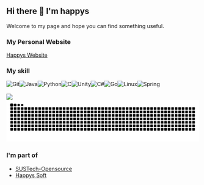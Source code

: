 ## Hi there 👋 I'm happys

<!--
**happys2333/happys2333** is a ✨ _special_ ✨ repository because its `README.md` (this file) appears on your GitHub profile.

Here are some ideas to get you started:

- 🔭 I’m currently working on ...
- 🌱 I’m currently learning ...
- 👯 I’m looking to collaborate on ...
- 🤔 I’m looking for help with ...
- 💬 Ask me about ...
- 📫 How to reach me: ...
- 😄 Pronouns: ...
- ⚡ Fun fact: ...
-->

Welcome to my page and hope you can find something useful.

### My Personal Website
[Happys Website](https://happys2333.github.io/)

### My skill

![Git](https://img.shields.io/badge/-Git-F05032?style=flat-square&logo=git&logoColor=white)![Java](https://img.shields.io/badge/-Java-F05032?style=flat-square&color=blue&logo=Java)![Python](https://img.shields.io/badge/-Python-F05032?color=success&style=flat-square&logo=Python&logoColor=white)![C](https://img.shields.io/badge/-C/CPP-F05032?color=yellow&style=flat-square&logo=C&logoColor=white)![Unity](https://img.shields.io/badge/-Unity-F05032?color=black&style=flat-square&logo=Unity&logoColor=white)![C#](https://img.shields.io/badge/-CSharp-F05032?color=blueviolet&style=flat-square&logo=CSharp&logoColor=white)![Go](https://img.shields.io/badge/-Golang-F05032?color=00BFFF&style=flat-square&logo=Go&logoColor=white)![Linux](https://img.shields.io/badge/-Linux-F05032?style=flat-square&logo=Linux&logoColor=white)![Spring](https://img.shields.io/badge/spring-%236DB33F.svg?style=flat-square&logo=spring&logoColor=white)


<p>
 <img width=700 align="center" src="https://github-profile-summary-cards.vercel.app/api/cards/profile-details?username=happys2333&theme=nord_bright"/> 
 <picture>
  <source media="(prefers-color-scheme: dark)" srcset="https://raw.githubusercontent.com/happys2333/happys2333/output/github-contribution-grid-snake-dark.svg">
  <source media="(prefers-color-scheme: light)" srcset="https://raw.githubusercontent.com/happys2333/happys2333/output/github-contribution-grid-snake.svg">
  <img alt="github contribution grid snake animation" src="https://raw.githubusercontent.com/happys2333/happys2333/output/github-contribution-grid-snake.svg">
</picture>
<p>


### I'm part of

- [SUSTech-Opensource](https://github.com/SUSTech-OpenSource)
- [Happys Soft](https://github.com/HappysSoft)

